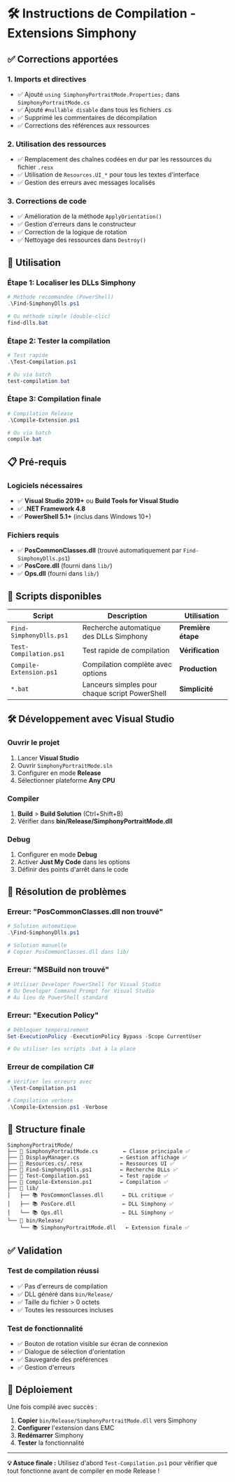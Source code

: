 # 🛠️ Instructions de Compilation - Extensions Simphony

## ✅ Corrections apportées

### 1. **Imports et directives**
- ✅ Ajouté `using SimphonyPortraitMode.Properties;` dans `SimphonyPortraitMode.cs`
- ✅ Ajouté `#nullable disable` dans tous les fichiers .cs
- ✅ Supprimé les commentaires de décompilation
- ✅ Corrections des références aux ressources

### 2. **Utilisation des ressources**
- ✅ Remplacement des chaînes codées en dur par les ressources du fichier `.resx`
- ✅ Utilisation de `Resources.UI_*` pour tous les textes d'interface
- ✅ Gestion des erreurs avec messages localisés

### 3. **Corrections de code**
- ✅ Amélioration de la méthode `ApplyOrientation()`
- ✅ Gestion d'erreurs dans le constructeur
- ✅ Correction de la logique de rotation
- ✅ Nettoyage des ressources dans `Destroy()`

## 🚀 Utilisation

### Étape 1: Localiser les DLLs Simphony

```powershell
# Méthode recommandée (PowerShell)
.\Find-SimphonyDlls.ps1

# Ou méthode simple (double-clic)
find-dlls.bat
```

### Étape 2: Tester la compilation

```powershell
# Test rapide
.\Test-Compilation.ps1

# Ou via batch
test-compilation.bat
```

### Étape 3: Compilation finale

```powershell
# Compilation Release
.\Compile-Extension.ps1

# Ou via batch
compile.bat
```

## 📋 Pré-requis

### Logiciels nécessaires
- ✅ **Visual Studio 2019+** ou **Build Tools for Visual Studio**
- ✅ **.NET Framework 4.8**
- ✅ **PowerShell 5.1+** (inclus dans Windows 10+)

### Fichiers requis
- ✅ **PosCommonClasses.dll** (trouvé automatiquement par `Find-SimphonyDlls.ps1`)
- ✅ **PosCore.dll** (fourni dans `lib/`)
- ✅ **Ops.dll** (fourni dans `lib/`)

## 🔧 Scripts disponibles

| Script | Description | Utilisation |
|--------|-------------|-------------|
| `Find-SimphonyDlls.ps1` | Recherche automatique des DLLs Simphony | **Première étape** |
| `Test-Compilation.ps1` | Test rapide de compilation | **Vérification** |
| `Compile-Extension.ps1` | Compilation complète avec options | **Production** |
| `*.bat` | Lanceurs simples pour chaque script PowerShell | **Simplicité** |

## 🛠️ Développement avec Visual Studio

### Ouvrir le projet
1. Lancer **Visual Studio**
2. Ouvrir `SimphonyPortraitMode.sln`
3. Configurer en mode **Release**
4. Sélectionner plateforme **Any CPU**

### Compiler
1. **Build** > **Build Solution** (Ctrl+Shift+B)
2. Vérifier dans **bin/Release/SimphonyPortraitMode.dll**

### Debug
1. Configurer en mode **Debug**
2. Activer **Just My Code** dans les options
3. Définir des points d'arrêt dans le code

## 🚨 Résolution de problèmes

### Erreur: "PosCommonClasses.dll non trouvé"
```powershell
# Solution automatique
.\Find-SimphonyDlls.ps1

# Solution manuelle
# Copier PosCommonClasses.dll dans lib/
```

### Erreur: "MSBuild non trouvé"
```powershell
# Utiliser Developer PowerShell for Visual Studio
# Ou Developer Command Prompt for Visual Studio
# Au lieu de PowerShell standard
```

### Erreur: "Execution Policy"
```powershell
# Débloquer temporairement
Set-ExecutionPolicy -ExecutionPolicy Bypass -Scope CurrentUser

# Ou utiliser les scripts .bat à la place
```

### Erreur de compilation C#
```powershell
# Vérifier les erreurs avec
.\Test-Compilation.ps1

# Compilation verbose
.\Compile-Extension.ps1 -Verbose
```

## 📁 Structure finale

```
SimphonyPortraitMode/
├── 📄 SimphonyPortraitMode.cs        ← Classe principale ✅
├── 📄 DisplayManager.cs             ← Gestion affichage ✅
├── 📄 Resources.cs/.resx            ← Ressources UI ✅
├── 📄 Find-SimphonyDlls.ps1         ← Recherche DLLs ✅
├── 📄 Test-Compilation.ps1          ← Test rapide ✅
├── 📄 Compile-Extension.ps1         ← Compilation ✅
├── 📁 lib/
│   ├── 📚 PosCommonClasses.dll      ← DLL critique ✅
│   ├── 📚 PosCore.dll               ← DLL Simphony ✅
│   └── 📚 Ops.dll                   ← DLL Simphony ✅
└── 📁 bin/Release/
    └── 📚 SimphonyPortraitMode.dll   ← Extension finale ✅
```

## ✅ Validation

### Test de compilation réussi
- ✅ Pas d'erreurs de compilation
- ✅ DLL généré dans `bin/Release/`
- ✅ Taille du fichier > 0 octets
- ✅ Toutes les ressources incluses

### Test de fonctionnalité
- ✅ Bouton de rotation visible sur écran de connexion
- ✅ Dialogue de sélection d'orientation
- ✅ Sauvegarde des préférences
- ✅ Gestion d'erreurs

## 🎯 Déploiement

Une fois compilé avec succès :

1. **Copier** `bin/Release/SimphonyPortraitMode.dll` vers Simphony
2. **Configurer** l'extension dans EMC
3. **Redémarrer** Simphony
4. **Tester** la fonctionnalité

---

**💡 Astuce finale :** Utilisez d'abord `Test-Compilation.ps1` pour vérifier que tout fonctionne avant de compiler en mode Release ! 